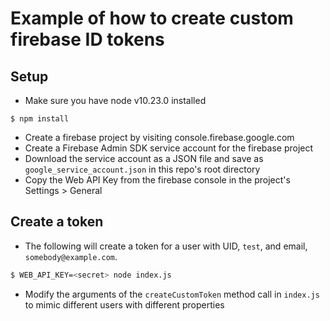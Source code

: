 # Example of how to create custom firebase ID tokens

## Setup

- Make sure you have node v10.23.0 installed

```
$ npm install
```

- Create a firebase project by visiting console.firebase.google.com
- Create a Firebase Admin SDK service account for the firebase project
- Download the service account as a JSON file and save as `google_service_account.json` in this repo's root directory
- Copy the Web API Key from the firebase console in the project's Settings > General

## Create a token

- The following will create a token for a user with UID, `test`, and email, `somebody@example.com`.

```bash
$ WEB_API_KEY=<secret> node index.js
```

- Modify the arguments of the `createCustomToken` method call in `index.js` to mimic different users with different properties